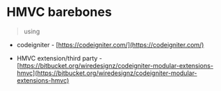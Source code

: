 # HMVC barebones
> using

* codeigniter - [https://codeigniter.com/](https://codeigniter.com/)

* HMVC extension/third party - [https://bitbucket.org/wiredesignz/codeigniter-modular-extensions-hmvc](https://bitbucket.org/wiredesignz/codeigniter-modular-extensions-hmvc)
